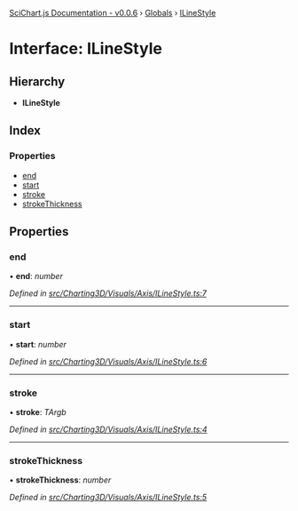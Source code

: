 [SciChart.js Documentation - v0.0.6](../README.md) › [Globals](../globals.md) › [ILineStyle](ilinestyle.md)

# Interface: ILineStyle

## Hierarchy

* **ILineStyle**

## Index

### Properties

* [end](ilinestyle.md#end)
* [start](ilinestyle.md#start)
* [stroke](ilinestyle.md#stroke)
* [strokeThickness](ilinestyle.md#strokethickness)

## Properties

###  end

• **end**: *number*

*Defined in [src/Charting3D/Visuals/Axis/ILineStyle.ts:7](https://github.com/ABTSoftware/SciChart.Dev/blob/ff9f38d289/Web/src/SciChart/src/Charting3D/Visuals/Axis/ILineStyle.ts#L7)*

___

###  start

• **start**: *number*

*Defined in [src/Charting3D/Visuals/Axis/ILineStyle.ts:6](https://github.com/ABTSoftware/SciChart.Dev/blob/ff9f38d289/Web/src/SciChart/src/Charting3D/Visuals/Axis/ILineStyle.ts#L6)*

___

###  stroke

• **stroke**: *TArgb*

*Defined in [src/Charting3D/Visuals/Axis/ILineStyle.ts:4](https://github.com/ABTSoftware/SciChart.Dev/blob/ff9f38d289/Web/src/SciChart/src/Charting3D/Visuals/Axis/ILineStyle.ts#L4)*

___

###  strokeThickness

• **strokeThickness**: *number*

*Defined in [src/Charting3D/Visuals/Axis/ILineStyle.ts:5](https://github.com/ABTSoftware/SciChart.Dev/blob/ff9f38d289/Web/src/SciChart/src/Charting3D/Visuals/Axis/ILineStyle.ts#L5)*
